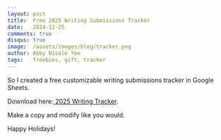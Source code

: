 ```yaml
---
layout: post
title:  Free 2025 Writing Submissions Tracker
date:   2024-12-25 
comments: true
disqus: true
image:  /assets/images/blog/tracker.png
author: Abby Nicole Yee
tags:   freebies, gift, tracker
---
```


So I created a free customizable writing submissions tracker in Google Sheets.  

<p class="paragraph-lg">Download here:<a href="https://docs.google.com/spreadsheets/d/1Ig98OD3g4oTDIGXHjQ2EM2vhTMn6mJDPIjOSRHs-3yM/edit?usp=sharing)" class="btn btn-info" role="button"> 2025 Writing Tracker</a>.</p>

Make a copy and modify like you would. 

Happy Holidays!  
